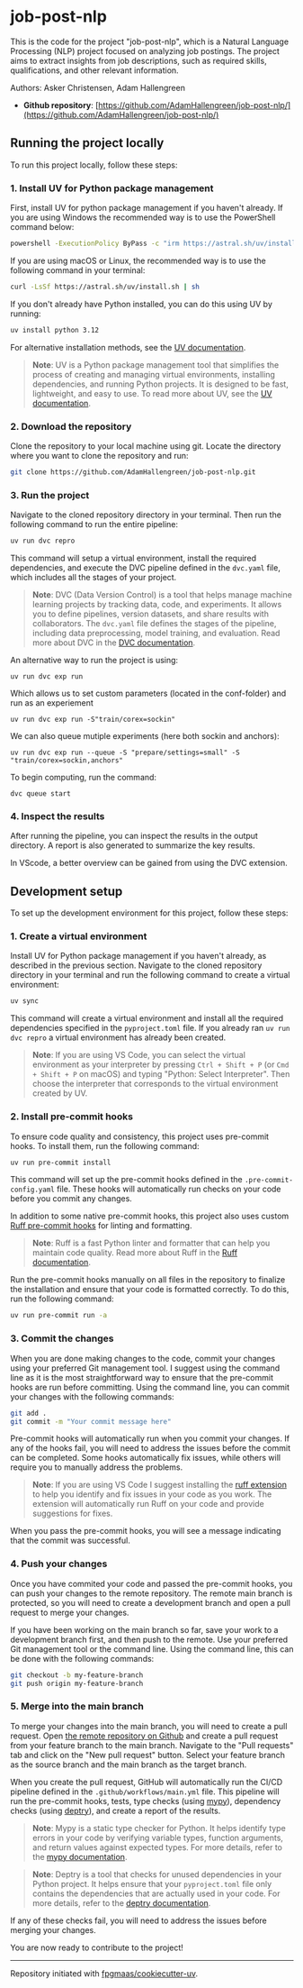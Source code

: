 # job-post-nlp

This is the code for the project "job-post-nlp", which is a Natural Language Processing (NLP) project focused on analyzing job postings. The project aims to extract insights from job descriptions, such as required skills, qualifications, and other relevant information.

Authors: Asker Christensen, Adam Hallengreen

- **Github repository**: [https://github.com/AdamHallengreen/job-post-nlp/](https://github.com/AdamHallengreen/job-post-nlp/)

## Running the project locally

To run this project locally, follow these steps:

### 1. Install UV for Python package management

First, install UV for python package management if you haven't already. If you are using Windows the recommended way is to use the PowerShell command below:

```bash
powershell -ExecutionPolicy ByPass -c "irm https://astral.sh/uv/install.ps1 | iex"
```

If you are using macOS or Linux, the recommended way is to use the following command in your terminal:

```bash
curl -LsSf https://astral.sh/uv/install.sh | sh
```

If you don't already have Python installed, you can do this using UV by running:

```bash
uv install python 3.12
```

For alternative installation methods, see the [UV documentation](https://astral.sh/uv/installation/).

> **Note**: UV is a Python package management tool that simplifies the process of creating and managing virtual environments, installing dependencies, and running Python projects. It is designed to be fast, lightweight, and easy to use. To read more about UV, see the [UV documentation](https://astral.sh/uv/).

### 2. Download the repository

Clone the repository to your local machine using git. Locate the directory where you want to clone the repository and run:

```bash
git clone https://github.com/AdamHallengreen/job-post-nlp.git
```

### 3. Run the project

Navigate to the cloned repository directory in your terminal. Then run the following command to run the entire pipeline:

```bash
uv run dvc repro
```

This command will setup a virtual environment, install the required dependencies, and execute the DVC pipeline defined in the `dvc.yaml` file, which includes all the stages of your project.

> **Note**: DVC (Data Version Control) is a tool that helps manage machine learning projects by tracking data, code, and experiments. It allows you to define pipelines, version datasets, and share results with collaborators. The `dvc.yaml` file defines the stages of the pipeline, including data preprocessing, model training, and evaluation. Read more about DVC in the [DVC documentation](https://dvc.org/doc).

An alternative way to run the project is using:

```
uv run dvc exp run
```

Which allows us to set custom parameters (located in the conf-folder) and run as an experiement

```
uv run dvc exp run -S"train/corex=sockin"
```

We can also queue mutiple experiments (here both sockin and anchors):

```
uv run dvc exp run --queue -S "prepare/settings=small" -S "train/corex=sockin,anchors"
```

To begin computing, run the command:

```
dvc queue start
```

### 4. Inspect the results

After running the pipeline, you can inspect the results in the output directory. A report is also generated to summarize the key results.

In VScode, a better overview can be gained from using the DVC extension.

## Development setup

To set up the development environment for this project, follow these steps:

### 1. Create a virtual environment

Install UV for Python package management if you haven't already, as described in the previous section. Navigate to the cloned repository directory in your terminal and run the following command to create a virtual environment:

```bash
uv sync
```

This command will create a virtual environment and install all the required dependencies specified in the `pyproject.toml` file. If you already ran `uv run dvc repro` a virtual environment has already been created.

> **Note**: If you are using VS Code, you can select the virtual environment as your interpreter by pressing `Ctrl + Shift + P` (or `Cmd + Shift + P` on macOS) and typing "Python: Select Interpreter". Then choose the interpreter that corresponds to the virtual environment created by UV.

### 2. Install pre-commit hooks

To ensure code quality and consistency, this project uses pre-commit hooks. To install them, run the following command:

```bash
uv run pre-commit install
```

This command will set up the pre-commit hooks defined in the `.pre-commit-config.yaml` file. These hooks will automatically run checks on your code before you commit any changes.

In addition to some native pre-commit hooks, this project also uses custom [Ruff pre-commit hooks](https://docs.astral.sh/ruff/integrations/#gitlab-cicd) for linting and formatting.

> **Note**: Ruff is a fast Python linter and formatter that can help you maintain code quality. Read more about Ruff in the [Ruff documentation](https://docs.astral.sh/ruff/).

Run the pre-commit hooks manually on all files in the repository to finalize the installation and ensure that your code is formatted correctly. To do this, run the following command:

```bash
uv run pre-commit run -a
```

### 3. Commit the changes

When you are done making changes to the code, commit your changes using your preferred Git management tool. I suggest using the command line as it is the most straightforward way to ensure that the pre-commit hooks are run before committing. Using the command line, you can commit your changes with the following commands:

```bash
git add .
git commit -m "Your commit message here"
```

Pre-commit hooks will automatically run when you commit your changes. If any of the hooks fail, you will need to address the issues before the commit can be completed. Some hooks automatically fix issues, while others will require you to manually address the problems.

> **Note**: If you are using VS Code I suggest installing the [ruff extension](https://marketplace.visualstudio.com/items?itemName=astral.rust) to help you identify and fix issues in your code as you work. The extension will automatically run Ruff on your code and provide suggestions for fixes.

When you pass the pre-commit hooks, you will see a message indicating that the commit was successful.

### 4. Push your changes

Once you have commited your code and passed the pre-commit hooks, you can push your changes to the remote repository. The remote main branch is protected, so you will need to create a development branch and open a pull request to merge your changes.

If you have been working on the main branch so far, save your work to a development branch first, and then push to the remote. Use your preferred Git management tool or the command line. Using the command line, this can be done with the following commands:

```bash
git checkout -b my-feature-branch
git push origin my-feature-branch
```

### 5. Merge into the main branch

To merge your changes into the main branch, you will need to create a pull request. Open [the remote repository on Github](https://github.com/AdamHallengreen/job-post-nlp) and create a pull request from your feature branch to the main branch. Navigate to the "Pull requests" tab and click on the "New pull request" button. Select your feature branch as the source branch and the main branch as the target branch.

When you create the pull request, GitHub will automatically run the CI/CD pipeline defined in the `.github/workflows/main.yml` file. This pipeline will run the pre-commit hooks, tests, type checks (using [mypy](https://mypy.readthedocs.io/en/stable/)), dependency checks (using [deptry](https://deptry.com/)), and create a report of the results.

> **Note**: Mypy is a static type checker for Python. It helps identify type errors in your code by verifying variable types, function arguments, and return values against expected types. For more details, refer to the [mypy documentation](https://mypy.readthedocs.io/en/stable/).

> **Note**: Deptry is a tool that checks for unused dependencies in your Python project. It helps ensure that your `pyproject.toml` file only contains the dependencies that are actually used in your code. For more details, refer to the [deptry documentation](https://deptry.com/).

If any of these checks fail, you will need to address the issues before merging your changes.

You are now ready to contribute to the project!

---

Repository initiated with [fpgmaas/cookiecutter-uv](https://github.com/fpgmaas/cookiecutter-uv).
